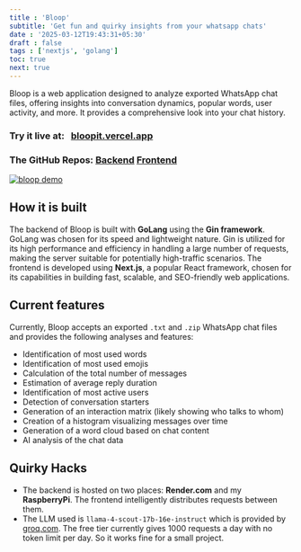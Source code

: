 ```yaml
---
title : 'Bloop'
subtitle: 'Get fun and quirky insights from your whatsapp chats'
date : '2025-03-12T19:43:31+05:30'
draft : false
tags : ['nextjs', 'golang']
toc: true
next: true
---
```


Bloop is a web application designed to analyze exported WhatsApp chat files, offering insights into conversation dynamics, popular words, user activity, and more. It provides a comprehensive look into your chat history.

### Try it live at: &nbsp; [bloopit.vercel.app](https://bloopit.vercel.app)
### The GitHub Repos: [Backend](https://github.com/funinkina/whatsappchatanalyzer/) [Frontend](https://github.com/funinkina/bloop-frontend)

[![bloop demo](/blog-assets/bloop-demo.png)](https://bloopit.vercel.app)

## How it is built
The backend of Bloop is built with **GoLang** using the **Gin framework**. GoLang was chosen for its speed and lightweight nature. Gin is utilized for its high performance and efficiency in handling a large number of requests, making the server suitable for potentially high-traffic scenarios. The frontend is developed using **Next.js**, a popular React framework, chosen for its capabilities in building fast, scalable, and SEO-friendly web applications.

## Current features
Currently, Bloop accepts an exported `.txt` and `.zip` WhatsApp chat files and provides the following analyses and features:
*   Identification of most used words
*   Identification of most used emojis
*   Calculation of the total number of messages
*   Estimation of average reply duration
*   Identification of most active users
*   Detection of conversation starters
*   Generation of an interaction matrix (likely showing who talks to whom)
*   Creation of a histogram visualizing messages over time
*   Generation of a word cloud based on chat content
*   AI analysis of the chat data

## Quirky Hacks
- The backend is hosted on two places: **Render.com** and my **RaspberryPi**. The frontend intelligently distributes requests between them.
- The LLM used is `llama-4-scout-17b-16e-instruct` which is provided by [groq.com](https://groq.com). The free tier currently gives 1000 requests a day with no token limit per day. So it works fine for a small project.
